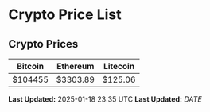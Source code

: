 # Crypto Price List

## Crypto Prices
| Bitcoin | Ethereum | Litecoin |
| ------- | -------- | -------- |
| $104455 | $3303.89 | $125.06 |
**Last Updated:** 2025-01-18 23:35 UTC
**Last Updated:** $DATE$
